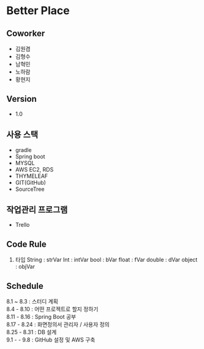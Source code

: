 # Better Place

## Coworker
- 김원겸
- 김형수
- 남혁민
- 노하람
- 황현지

## Version
- 1.0

## 사용 스택 
- gradle
- Spring boot
- MYSQL
- AWS EC2, RDS
- THYMELEAF
- GIT(GitHub)
- SourceTree

## 작업관리 프로그램
- Trello

## Code Rule

1. 타입
	String : strVar
	Int : intVar
	bool : bVar
	float : fVar
	double : dVar
	object : objVar

## Schedule

8.1 ~ 8.3 : 스터디 계획  
8.4 - 8.10 : 어떤 프로젝트로 할지 정하기  
8.11 - 8.16 : Spring Boot 공부  
8.17 - 8.24 : 화면정의서 관리자 / 사용자 정의  
8.25 - 8.31 : DB 설계  
9.1 -  - 9.8 : GitHub 설정 및 AWS 구축  

